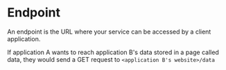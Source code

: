 # Endpoint

An endpoint is the URL where your service can be accessed by a client application.

If application A wants to reach application B's data stored in a page called data, they would send a GET request to `<application B's website>/data`

